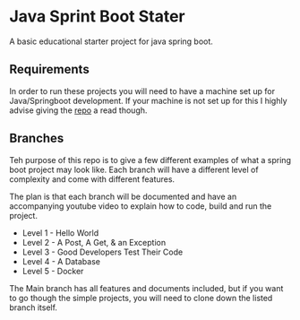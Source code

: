 # Java Sprint Boot Stater
A basic educational starter project for java spring boot.

## Requirements
In order to run these projects you will need to have a machine set up for Java/Springboot development. If your machine is not set up for this I highly advise giving the [repo](https://github.com/CoffeeCodeAndCreatine/developer_set_up) a read though.


## Branches
Teh purpose of this repo is to give a few different examples of what a spring boot project may look like. Each branch will have a different level of complexity and come with different features.

The plan is that each branch will be documented and have an accompanying youtube video to explain how to code, build and run the project.

* Level 1 - Hello World
* Level 2 - A Post, A Get, & an Exception
* Level 3 - Good Developers Test Their Code
* Level 4 - A Database
* Level 5 - Docker

The Main branch has all features and documents included, but if you want to go though the simple projects, you will need to clone down the listed branch itself.